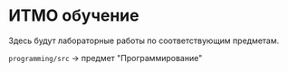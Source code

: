 # ИТМО обучение

Здесь будут лабораторные работы по соответствующим предметам.


`programming/src` -> предмет "Программирование"

